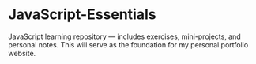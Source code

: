 # JavaScript-Essentials
JavaScript learning repository — includes exercises, mini-projects, and personal notes. This will serve as the foundation for my personal portfolio website.
